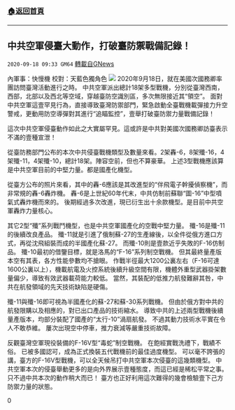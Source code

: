 ###  [:house:返回首頁](https://github.com/ourhimalayas/txt)
---

## 中共空軍侵臺大動作，打破臺防禦戰備記錄！
`2020-09-18 09:33 GM64` [轉載自GNews](https://gnews.org/zh-hant/366142/)

內軍事：快慢機 校對：天藍色獨角色
![](https://s3.amazonaws.com/gnews-media-offload/wp-content/uploads/2020/09/18092325/d4fc39c1060cc649a4441b8c1a8f62c7u5.jpg)
2020年9月18日，就在美國次國務卿率團訪問臺灣活動進行之時。
中共空軍派出總計18架多型戰機，分別從臺灣西南，西部，北部以及西北等空域，穿越臺防空識別區，多次無限接近其“領空”。
面對中共空軍這壹罕見行為，直接導致臺灣防禦部門，緊急啟動全臺戰機載彈接力升空警戒，更動用防空導彈對其進行“追瞄監控”，壹舉打破臺防禦力量戰備記錄！

這次中共空軍侵臺動作如此之大實屬罕見。這或許是中共對美國次國務卿訪臺表示不滿的壹種宣泄！

從臺防務部門公布的本次中共侵臺戰機類型及數量來看。2架轟-6，8架殲-16，4架殲-11，4架殲-10，總計18架。陣容空前，但也不算豪華。
上述3型戰機應該算是中共空軍目前的中堅力量。都是國產化機型。

從臺方公布的照片來看，其中的轟-6應該是其改進型的“伴飛電子幹擾偵察機”，而非常規的轟-6轟炸機。
轟-6是上世紀60年代末，中共仿制前蘇聯“圖-16”中型噴氣式轟炸機而來的。
後期經過多次改進，現已衍生出十余款機型。是目前中共空軍轟炸力量核心。

其它2型“殲”系列戰鬥機型，也是中共空軍國產化的空戰中堅力量。
殲-16是殲-11的後續改良產品。
殲-11就是引進了俄制蘇-27的生產線後，以全件從俄方進口方式，再從沈飛組裝而成的半國產化蘇-27。
而殲-10則是壹款近乎失敗的F-16仿制品。
殲-10最初的借鑒目標，就是洛馬的“F-16”系列制空戰機。
但其最終量產版本空有其表，各方性能參數均不搶眼。
作戰半徑最大1200公裏左右（F-16可達1600公裏以上），機載航電及火控系統後續升級空間有限，機體外重型武器掛架數量偏少，導致有效武器載荷能力較低。
當然，其裝配的低推力航發難辭其咎，中共在航發領域的先天技術缺陷是硬傷。

殲-11與殲-16即可視為半國產化的蘇-27和蘇-30系列戰機。
但由於俄方對中共的航發限購以及相應的，對已出口產品的技術縮水。
導致中共的上述兩型戰機後續量產版本，均部分裝配了國產的“太行-10”渦扇航發。
不過其動力技術水平實在令人不敢恭維。
屢次出現空中停車，推力衰減等嚴重技術故障。

反觀臺灣空軍現役裝備的F-16V型“毒蛇”制空戰機。
在飽經實戰洗禮下，戰績不俗。
已被多國認可，成為正式換裝五代戰機前的最佳過度機型。
可以毫不誇張的講，臺方的F-16V型戰機，可以全天候吊打中共空軍本次侵臺的這幾類機型。
中共空軍本次的侵臺舉動更多的是向外界展示壹種態度，而這已經是稀松平常之事。
只不過中共本次的動作稍大而已！
臺方也正好利用這次難得的幾會檢驗壹下己方防禦力量的狀態。

0
